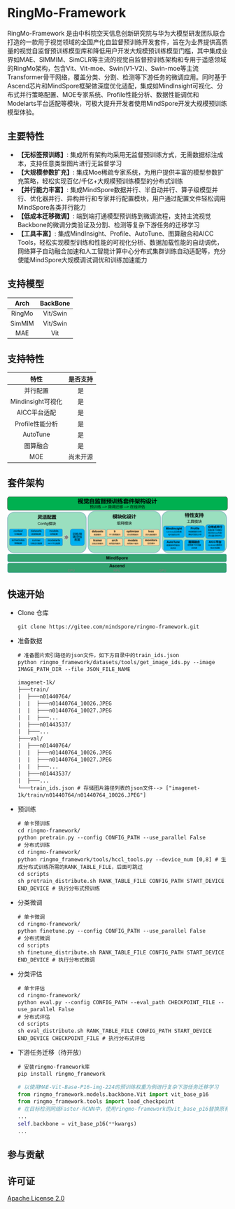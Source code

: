 # RingMo-Framework

RingMo-Framework 是由中科院空天信息创新研究院与华为大模型研发团队联合打造的一款用于视觉领域的全国产化自监督预训练开发套件，旨在为业界提供高质量的视觉自监督预训练模型库和降低用户开发大规模预训练模型门槛，其中集成业界如MAE、SIMMIM、SimCLR等主流的视觉自监督预训练架构和专用于遥感领域的RingMo架构，包含Vit、Vit-moe、Swin(V1-V2)、Swin-moe等主流Transformer骨干网络，覆盖分类、分割、检测等下游任务的微调应用。同时基于Ascend芯片和MindSpore框架做深度优化适配，集成如MindInsight可视化、分布式并行策略配置、MOE专家系统、Profile性能分析、数据性能调优和Modelarts平台适配等模块，可极大提升开发者使用MindSpore开发大规模预训练模型体验。

## 主要特性

* **【无标签预训练】**: 集成所有架构均采用无监督预训练方式，无需数据标注成本，支持任意类型图片进行无监督学习
* **【大规模参数扩充】**: 集成Moe稀疏专家系统，为用户提供丰富的模型参数扩充策略，轻松实现百亿/千亿+大规模预训练模型的分布式训练
* **【并行能力丰富】**: 集成MindSpore数据并行、半自动并行、算子级模型并行、优化器并行、异构并行和专家并行配置模块，用户通过配置文件轻松调用MindSpore各类并行能力
* **【低成本迁移微调】**: 端到端打通模型预训练到微调流程，支持主流视觉Backbone的微调分类验证及分割、检测等复杂下游任务的迁移学习
* **【工具丰富】**: 集成MindInsight、Profile、AutoTune、图算融合和AICC Tools，轻松实现模型训练和性能的可视化分析、数据加载性能的自动调优，网络算子自动融合加速和人工智能计算中心分布式集群训练自动适配等，充分使能MindSpore大规模调试调优和训练加速能力

## 支持模型

| Arch  | BackBone |
| :---: | :------: |
| RingMo | Vit/Swin |
| SimMIM | Vit/Swin |
| MAE | Vit |

## 支持特性

| 特性  | 是否支持 |
| :---: | :------: |
| 并行配置 | 是 |
| Mindinsight可视化 | 是 |
| AICC平台适配 | 是 |
| Profile性能分析 | 是 |
| AutoTune | 是 |
| 图算融合 | 是 |
| MOE | 尚未开源 |

## 套件架构

![套件架构设计](repo/img.png)

## 快速开始

* Clone 仓库

  ```shell
  git clone https://gitee.com/mindspore/ringmo-framework.git
  ```

* 准备数据

  ```shell
  # 准备图片索引路径的json文件，如下方目录中的train_ids.json
  python ringmo_framework/datasets/tools/get_image_ids.py --image IMAGE_PATH_DIR --file JSON_FILE_NAME
  ```

  ```text
  imagenet-1k/
  ├───train/
  |  ├───n01440764/
  |  |  ├───n01440764_10026.JPEG
  |  |  ├───n01440764_10027.JPEG
  |  |  ├───...
  |  ├───n01443537/
  |  ├───...
  ├───val/
  |  ├───n01440764/
  |  |  ├───n01440764_10026.JPEG
  |  |  ├───n01440764_10027.JPEG
  |  |  ├───...
  |  ├───n01443537/
  |  ├───...
  └───train_ids.json # 存储图片路径列表的json文件--> ["imagenet-1k/train/n01440764/n01440764_10026.JPEG"]
  ```

* 预训练

  ```shell
  # 单卡预训练
  cd ringmo-framework/
  python pretrain.py --config CONFIG_PATH --use_parallel False
  # 分布式训练
  cd ringmo-framework/
  python ringmo_framework/tools/hccl_tools.py --device_num [0,8] # 生成分布式训练所需的RANK_TABLE_FILE，后面可跳过
  cd scripts
  sh pretrain_distribute.sh RANK_TABLE_FILE CONFIG_PATH START_DEVICE END_DEVICE # 执行分布式预训练
  ```

* 分类微调

  ```shell
  # 单卡微调
  cd ringmo-framework/
  python finetune.py --config CONFIG_PATH --use_parallel False
  # 分布式微调
  cd scripts
  sh finetune_distribute.sh RANK_TABLE_FILE CONFIG_PATH START_DEVICE END_DEVICE # 执行分布式微调
  ```

* 分类评估

  ```shell
  # 单卡评估
  cd ringmo-framework/
  python eval.py --config CONFIG_PATH --eval_path CHECKPOINT_FILE --use_parallel False
  # 分布式评估
  cd scripts
  sh eval_distribute.sh RANK_TABLE_FILE CONFIG_PATH START_DEVICE END_DEVICE CHECKPOINT_FILE # 执行分布式评估
  ```

* 下游任务迁移（待开放）

  ```shell
  # 安装ringmo-framework库
  pip install ringmo_framework
  ```

  ```python
  # 以使用MAE-Vit-Base-P16-img-224的预训练权重为例进行复杂下游任务迁移学习
  from ringmo_framework.models.backbone.Vit import vit_base_p16
  from ringmo_framework.tools import load_checkpoint
  # 在目标检测网络Faster-RCNN中，使用ringmo-framework的vit_base_p16替换原有的resnet模型作为backbone
  ...
  self.backbone = vit_base_p16(**kwargs)
  ...
  ```

## 参与贡献

## 许可证

[Apache License 2.0](https://gitee.com/mindspore/ringmo-framework/blob/master/LICENSE)
